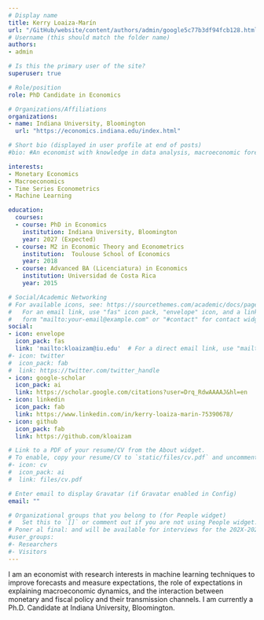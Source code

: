 ```yaml
---
# Display name
title: Kerry Loaiza-Marín
url: "/GitHub/website/content/authors/admin/google5c77b3df94fcb128.html"
# Username (this should match the folder name)
authors:
- admin

# Is this the primary user of the site?
superuser: true

# Role/position
role: PhD Candidate in Economics

# Organizations/Affiliations
organizations:
- name: Indiana University, Bloomington
  url: "https://economics.indiana.edu/index.html"

# Short bio (displayed in user profile at end of posts)
#bio: #An economist with knowledge in data analysis, macroeconomic forecasting, research projects leading working groups, and with experience in presentations to boards of directors.

interests:
- Monetary Economics
- Macroeconomics
- Time Series Econometrics
- Machine Learning

education:
  courses:
  - course: PhD in Economics
    institution: Indiana University, Bloomington
    year: 2027 (Expected)
  - course: M2 in Economic Theory and Econometrics
    institution:  Toulouse School of Economics
    year: 2018  
  - course: Advanced BA (Licenciatura) in Economics
    institution: Universidad de Costa Rica
    year: 2015

# Social/Academic Networking
# For available icons, see: https://sourcethemes.com/academic/docs/page-builder/#icons
#   For an email link, use "fas" icon pack, "envelope" icon, and a link in the
#   form "mailto:your-email@example.com" or "#contact" for contact widget.
social:
- icon: envelope
  icon_pack: fas
  link: 'mailto:kloaizam@iu.edu'  # For a direct email link, use "mailto:test@example.org".
#- icon: twitter
#  icon_pack: fab
#  link: https://twitter.com/twitter_handle
- icon: google-scholar
  icon_pack: ai
  link: https://scholar.google.com/citations?user=Drq_RdwAAAAJ&hl=en
- icon: linkedin
  icon_pack: fab
  link: https://www.linkedin.com/in/kerry-loaiza-marin-75390678/
- icon: github
  icon_pack: fab
  link: https://github.com/kloaizam

# Link to a PDF of your resume/CV from the About widget.
# To enable, copy your resume/CV to `static/files/cv.pdf` and uncomment the lines below.
#- icon: cv
#  icon_pack: ai
#  link: files/cv.pdf

# Enter email to display Gravatar (if Gravatar enabled in Config)
email: ""

# Organizational groups that you belong to (for People widget)
#   Set this to `[]` or comment out if you are not using People widget.
# Poner al final: and will be available for interviews for the 202X-202X job market. 
#user_groups:
#- Researchers
#- Visitors
---
```


I am an economist with research interests in machine learning techniques to improve forecasts and measure expectations, the role of expectations in explaining macroeconomic dynamics, and the interaction between monetary and fiscal policy and their transmission channels. I am currently a Ph.D. Candidate at Indiana University, Bloomington.
